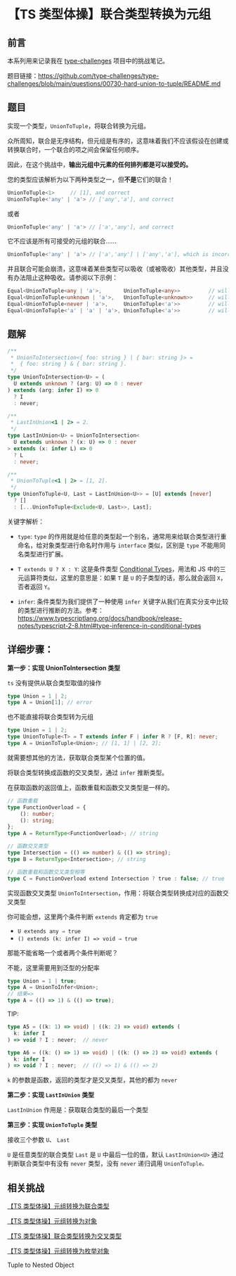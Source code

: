 # 【TS 类型体操】联合类型转换为元组

## 前言

本系列用来记录我在 [type-challenges](https://github.com/type-challenges/type-challenges) 项目中的挑战笔记。

题目链接：https://github.com/type-challenges/type-challenges/blob/main/questions/00730-hard-union-to-tuple/README.md

## 题目

实现一个类型，`UnionToTuple`，将联合转换为元组。

众所周知，联合是无序结构，但元组是有序的，这意味着我们不应该假设在创建或转换联合时，一个联合的项之间会保留任何顺序。

因此，在这个挑战中，**输出元组中元素的任何排列都是可以接受的。**

您的类型应该解析为以下两种类型之一，但**不是**它们的联合！

```ts
UnionToTuple<1>     // [1], and correct
UnionToTuple<'any' | 'a'> // ['any','a'], and correct
```

或者

```ts
UnionToTuple<'any' | 'a'> // ['a','any'], and correct
```

它不应该是所有可接受的元组的联合......

```ts
UnionToTuple<'any' | 'a'> // ['a','any'] | ['any','a'], which is incorrect
```

并且联合可能会崩溃，这意味着某些类型可以吸收（或被吸收）其他类型，并且没有办法阻止这种吸收。请参阅以下示例：

```ts
Equal<UnionToTuple<any | 'a'>,       UnionToTuple<any>>         // will always be a true
Equal<UnionToTuple<unknown | 'a'>,   UnionToTuple<unknown>>     // will always be a true
Equal<UnionToTuple<never | 'a'>,     UnionToTuple<'a'>>         // will always be a true
Equal<UnionToTuple<'a' | 'a' | 'a'>, UnionToTuple<'a'>>         // will always be a true
```

## 题解

```ts
/**
 * UnionToIntersection<{ foo: string } | { bar: string }> =
 *  { foo: string } & { bar: string }.
 */
type UnionToIntersection<U> = (
  U extends unknown ? (arg: U) => 0 : never
) extends (arg: infer I) => 0
  ? I
  : never;

/**
 * LastInUnion<1 | 2> = 2.
 */
type LastInUnion<U> = UnionToIntersection<
  U extends unknown ? (x: U) => 0 : never
> extends (x: infer L) => 0
  ? L
  : never;

/**
 * UnionToTuple<1 | 2> = [1, 2].
 */
type UnionToTuple<U, Last = LastInUnion<U>> = [U] extends [never]
  ? []
  : [...UnionToTuple<Exclude<U, Last>>, Last];
```

关键字解析：

- `type`: `type` 的作用就是给任意的类型起一个别名，通常用来给联合类型进行重命名，给对象类型进行命名时作用与 `interface` 类似，区别是 `type` 不能用同名类型进行扩展。

- `T extends U ? X : Y`: 这是条件类型 [Conditional Types](https://www.typescriptlang.org/docs/handbook/2/conditional-types.html)，用法和 JS 中的三元运算符类似，这里的意思是：如果 `T` 是 `U` 的子类型的话，那么就会返回 `X`，否者返回 `Y`。

- `infer`: 条件类型为我们提供了一种使用 `infer` 关键字从我们在真实分支中比较的类型进行推断的方法。参考：https://www.typescriptlang.org/docs/handbook/release-notes/typescript-2-8.html#type-inference-in-conditional-types

## 详细步骤：

**第一步：实现 UnionToIntersection 类型**

`ts` 没有提供从联合类型取值的操作

```ts
type Union = 1 | 2;
type A = Union[1]; // error
```

也不能直接将联合类型转为元组

```ts
type Union = 1 | 2;
type UnionToTuple<T> = T extends infer F | infer R ? [F, R]: never;
type A = UnionToTuple<Union>; // [1, 1] | [2, 2];
```

就需要想其他的方法，获取联合类型某个位置的值。

将联合类型转换成函数的交叉类型，通过 `infer` 推断类型。

在获取函数的返回值上，函数重载和函数交叉类型是一样的。

```ts
// 函数重载
type FunctionOverload = {
    (): number;
    (): string;
};
type A = ReturnType<FunctionOverload>; // string

// 函数交叉类型
type Intersection = (() => number) & (() => string);
type B = ReturnType<Intersection>; // string

// 函数重载和函数交叉类型相等
type C = FunctionOverload extend Intersection ? true : false; // true
```

实现函数交叉类型 `UnionToIntersection`，作用：将联合类型转换成对应的函数交叉类型

你可能会想，这里两个条件判断 `extends` 肯定都为 `true`

- `U extends any ⇒ true`
- `() extends (k: infer I) => void ⇒ true`

那能不能省略一个或者两个条件判断呢？

不能，这里需要用到泛型的分配率

```ts
type Union = 1 | true;
type A = UnionToInfer<Union>;
// 结果=>
type A = (() => 1) & (() => true);
```

TIP:

```ts
type A5 = ((k: 1) => void) | ((k: 2) => void) extends (
  k: infer I
) => void ? I : never;  // never

type A6 = ((k: () => 1) => void) | ((k: () => 2) => void) extends (
  k: infer I
) => void ? I : never;  // (() => 1) & (() => 2)
```

`k` 的参数是函数，返回的类型才是交叉类型，其他的都为 `never`

**第二步：实现 `LastInUnion` 类型**

`LastInUnion` 作用是：获取联合类型的最后一个类型

**第三步：实现 `UnionToTuple` 类型**

接收三个参数 `U`、 `Last`

`U` 是任意类型的联合类型
`Last` 是 `U` 中最后一位的值，默认 `LastInUnion<U>`
通过判断联合类型中有没有 `never` 类型，没有 `never` 递归调用 `UnionToTuple。`

## 相关挑战

[【TS 类型体操】元组转换为联合类型](./%E3%80%90TS%20%E7%B1%BB%E5%9E%8B%E4%BD%93%E6%93%8D%E3%80%91%E5%85%83%E7%BB%84%E8%BD%AC%E6%8D%A2%E4%B8%BA%E8%81%94%E5%90%88%E7%B1%BB%E5%9E%8B.md)

[【TS 类型体操】元组转换为对象](./%E3%80%90TS%20%E7%B1%BB%E5%9E%8B%E4%BD%93%E6%93%8D%E3%80%91%E5%85%83%E7%BB%84%E8%BD%AC%E6%8D%A2%E4%B8%BA%E5%AF%B9%E8%B1%A1.md)

[【TS 类型体操】联合类型转换为交叉类型](./%E3%80%90TS%20%E7%B1%BB%E5%9E%8B%E4%BD%93%E6%93%8D%E3%80%91%E8%81%94%E5%90%88%E7%B1%BB%E5%9E%8B%E8%BD%AC%E6%8D%A2%E4%B8%BA%E4%BA%A4%E5%8F%89%E7%B1%BB%E5%9E%8B.md)

[【TS 类型体操】元组转换为枚举对象](./%E3%80%90TS%20%E7%B1%BB%E5%9E%8B%E4%BD%93%E6%93%8D%E3%80%91%E5%85%83%E7%BB%84%E8%BD%AC%E6%8D%A2%E4%B8%BA%E6%9E%9A%E4%B8%BE%E5%AF%B9%E8%B1%A1.md)

Tuple to Nested Object

